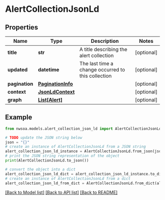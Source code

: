 # AlertCollectionJsonLd


## Properties

Name | Type | Description | Notes
------------ | ------------- | ------------- | -------------
**title** | **str** | A title describing the alert collection | [optional] 
**updated** | **datetime** | The last time a change occurred to this collection | [optional] 
**pagination** | [**PaginationInfo**](PaginationInfo.md) |  | [optional] 
**context** | [**JsonLdContext**](JsonLdContext.md) |  | [optional] 
**graph** | [**List[Alert]**](Alert.md) |  | [optional] 

## Example

```python
from nwsoa.models.alert_collection_json_ld import AlertCollectionJsonLd

# TODO update the JSON string below
json = "{}"
# create an instance of AlertCollectionJsonLd from a JSON string
alert_collection_json_ld_instance = AlertCollectionJsonLd.from_json(json)
# print the JSON string representation of the object
print(AlertCollectionJsonLd.to_json())

# convert the object into a dict
alert_collection_json_ld_dict = alert_collection_json_ld_instance.to_dict()
# create an instance of AlertCollectionJsonLd from a dict
alert_collection_json_ld_from_dict = AlertCollectionJsonLd.from_dict(alert_collection_json_ld_dict)
```
[[Back to Model list]](../README.md#documentation-for-models) [[Back to API list]](../README.md#documentation-for-api-endpoints) [[Back to README]](../README.md)


